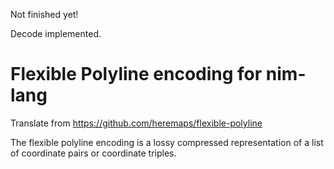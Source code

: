 Not finished yet!

Decode implemented.

# Flexible Polyline encoding for nim-lang


Translate from https://github.com/heremaps/flexible-polyline


The flexible polyline encoding is a lossy compressed representation of a list of coordinate pairs or
coordinate triples.
